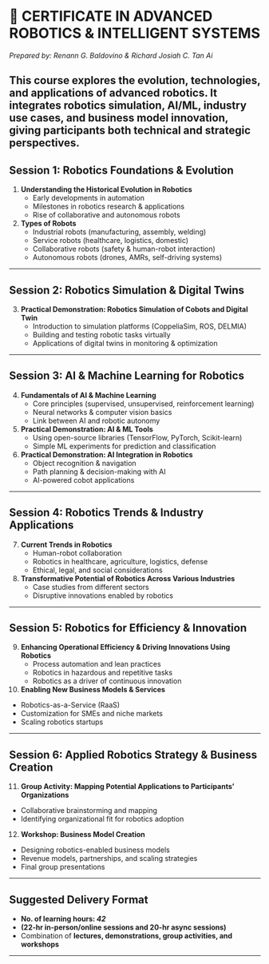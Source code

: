 # 📘 CERTIFICATE IN ADVANCED ROBOTICS & INTELLIGENT SYSTEMS
*Prepared by: Renann G. Baldovino & Richard Josiah C. Tan Ai*

This course explores the evolution, technologies, and applications of advanced robotics. It integrates **robotics simulation, AI/ML, industry use cases, and business model innovation**, giving participants both technical and strategic perspectives.  
---

## Session 1: Robotics Foundations & Evolution
1. **Understanding the Historical Evolution in Robotics**
   - Early developments in automation  
   - Milestones in robotics research & applications  
   - Rise of collaborative and autonomous robots  
2. **Types of Robots**
   - Industrial robots (manufacturing, assembly, welding)  
   - Service robots (healthcare, logistics, domestic)  
   - Collaborative robots (safety & human-robot interaction)  
   - Autonomous robots (drones, AMRs, self-driving systems)  
---

## Session 2: Robotics Simulation & Digital Twins
3. **Practical Demonstration: Robotics Simulation of Cobots and Digital Twin**
   - Introduction to simulation platforms (CoppeliaSim, ROS, DELMIA)  
   - Building and testing robotic tasks virtually  
   - Applications of digital twins in monitoring & optimization  
---

## Session 3: AI & Machine Learning for Robotics
4. **Fundamentals of AI & Machine Learning**
   - Core principles (supervised, unsupervised, reinforcement learning)  
   - Neural networks & computer vision basics  
   - Link between AI and robotic autonomy  
5. **Practical Demonstration: AI & ML Tools**
   - Using open-source libraries (TensorFlow, PyTorch, Scikit-learn)  
   - Simple ML experiments for prediction and classification  
6. **Practical Demonstration: AI Integration in Robotics**
   - Object recognition & navigation  
   - Path planning & decision-making with AI  
   - AI-powered cobot applications  
---

## Session 4: Robotics Trends & Industry Applications
7. **Current Trends in Robotics**
   - Human-robot collaboration  
   - Robotics in healthcare, agriculture, logistics, defense  
   - Ethical, legal, and social considerations  
8. **Transformative Potential of Robotics Across Various Industries**
   - Case studies from different sectors  
   - Disruptive innovations enabled by robotics  
---

## Session 5: Robotics for Efficiency & Innovation
9. **Enhancing Operational Efficiency & Driving Innovations Using Robotics**
   - Process automation and lean practices  
   - Robotics in hazardous and repetitive tasks  
   - Robotics as a driver of continuous innovation  
10. **Enabling New Business Models & Services**
   - Robotics-as-a-Service (RaaS)  
   - Customization for SMEs and niche markets  
   - Scaling robotics startups  
---

## Session 6: Applied Robotics Strategy & Business Creation
11. **Group Activity: Mapping Potential Applications to Participants’ Organizations**
   - Collaborative brainstorming and mapping  
   - Identifying organizational fit for robotics adoption  
12. **Workshop: Business Model Creation**
   - Designing robotics-enabled business models  
   - Revenue models, partnerships, and scaling strategies  
   - Final group presentations  
---

## Suggested Delivery Format
- **No. of learning hours: _42_**  
- **(22-hr in-person/online sessions and 20-hr async sessions)**
- Combination of **lectures, demonstrations, group activities, and workshops**  

---
